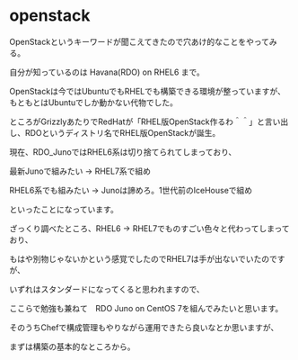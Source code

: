 # openstack
OpenStackというキーワードが聞こえてきたので穴あけ的なことをやってみる。

自分が知っているのは Havana(RDO) on RHEL6 まで。



OpenStackは今ではUbuntuでもRHELでも構築できる環境が整っていますが、もともとはUbuntuでしか動かない代物でした。

ところがGrizzlyあたりでRedHatが「RHEL版OpenStack作るわ＾＾」と言い出し、RDOというディストリ名でRHEL版OpenStackが誕生。



現在、RDO_JunoではRHEL6系は切り捨てられてしまっており、

最新Junoで組みたい -> RHEL7系で組め

RHEL6系でも組みたい -> Junoは諦めろ。1世代前のIceHouseで組め

といったことになっています。



ざっくり調べたところ、RHEL6 -> RHEL7でものすごい色々と代わってしまっており、

もはや別物じゃないかという感覚でしたのでRHEL7は手が出ないでいたのですが、

いずれはスタンダードになってくると思われますので、

ここらで勉強も兼ねて　RDO Juno on CentOS 7を組んでみたいと思います。



そのうちChefで構成管理もやりながら運用できたら良いなとか思いますが、

まずは構築の基本的なところから。

